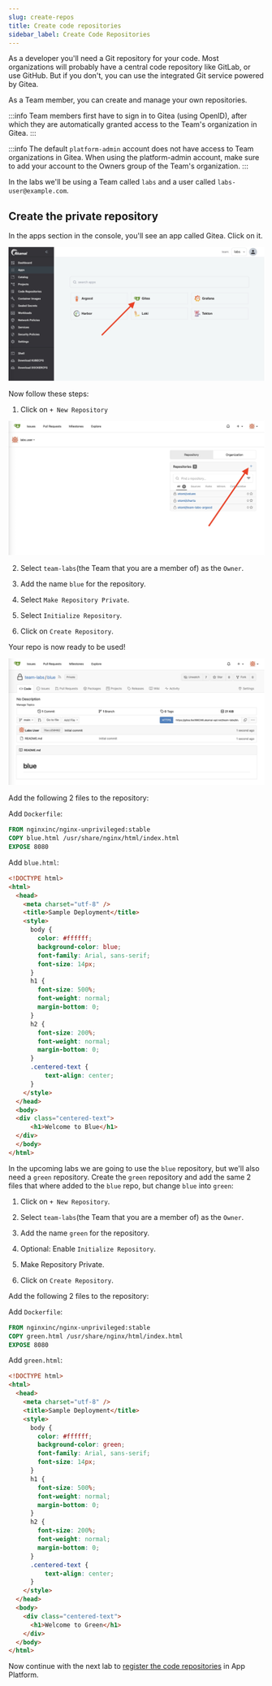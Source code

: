 ```yaml
---
slug: create-repos
title: Create code repositories
sidebar_label: Create Code Repositories
---
```


As a developer you'll need a Git repository for your code. Most organizations will probably have a central code repository like GitLab, or use GitHub. But if you don't, you can use the integrated Git service powered by Gitea.

As a Team member, you can create and manage your own repositories.

:::info
Team members first have to sign in to Gitea (using OpenID), after which they are automatically granted access to the Team's organization in Gitea.
:::

:::info
The default `platform-admin` account does not have access to Team organizations in Gitea. When using the platform-admin account, make sure to add your account to the Owners group of the Team's organization.
:::

In the labs we'll be using a Team called `labs` and a user called `labs-user@example.com`.

## Create the private repository

In the apps section in the console, you'll see an app called Gitea. Click on it.

![kubecfg](../../img/team-app-gitea.png)

Now follow these steps:

1. Click on `+ New Repository`

![kubecfg](../../img/new-gitea-repo.png)

2. Select `team-labs`(the Team that you are a member of) as the `Owner`.

3. Add the name `blue` for the repository.

4. Select `Make Repository Private`.

5. Select `Initialize Repository`.

6. Click on `Create Repository`.

Your repo is now ready to be used!

![kubecfg](../../img/new-gitea-repo-ready.png)

Add the following 2 files to the repository:

Add `Dockerfile`:

```Dockerfile
FROM nginxinc/nginx-unprivileged:stable
COPY blue.html /usr/share/nginx/html/index.html
EXPOSE 8080
```

Add `blue.html`:

```html
<!DOCTYPE html>
<html>
  <head>
    <meta charset="utf-8" />
    <title>Sample Deployment</title>
    <style>
      body {
        color: #ffffff;
        background-color: blue;
        font-family: Arial, sans-serif;
        font-size: 14px;
      }
      h1 {
        font-size: 500%;
        font-weight: normal;
        margin-bottom: 0;
      }
      h2 {
        font-size: 200%;
        font-weight: normal;
        margin-bottom: 0;
      }
      .centered-text {
          text-align: center;
      }
    </style>
  </head>
  <body>
  <div class="centered-text">
      <h1>Welcome to Blue</h1>
  </div>
  </body>
</html>
```

In the upcoming labs we are going to use the `blue` repository, but we'll also need a `green` repository. 
Create the `green` repository and add the same 2 files that where added to the `blue` repo, but change `blue` into `green`:

1. Click on `+ New Repository`.

2. Select `team-labs`(the Team that you are a member of) as the `Owner`.

3. Add the name `green` for the repository.

4. Optional: Enable `Initialize Repository`.

5. Make Repository Private.

6. Click on `Create Repository`.

Add the following 2 files to the repository:

Add `Dockerfile`:

```Dockerfile
FROM nginxinc/nginx-unprivileged:stable
COPY green.html /usr/share/nginx/html/index.html
EXPOSE 8080
```

Add `green.html`:

```html
<!DOCTYPE html>
<html>
  <head>
    <meta charset="utf-8" />
    <title>Sample Deployment</title>
    <style>
      body {
        color: #ffffff;
        background-color: green;
        font-family: Arial, sans-serif;
        font-size: 14px;
      }
      h1 {
        font-size: 500%;
        font-weight: normal;
        margin-bottom: 0;
      }
      h2 {
        font-size: 200%;
        font-weight: normal;
        margin-bottom: 0;
      }
      .centered-text {
          text-align: center;
      }
    </style>
  </head>
  <body>
    <div class="centered-text">
      <h1>Welcome to Green</h1>
    </div>
  </body>
</html>
```

Now continue with the next lab to [register the code repositories](register-repos.md) in App Platform.